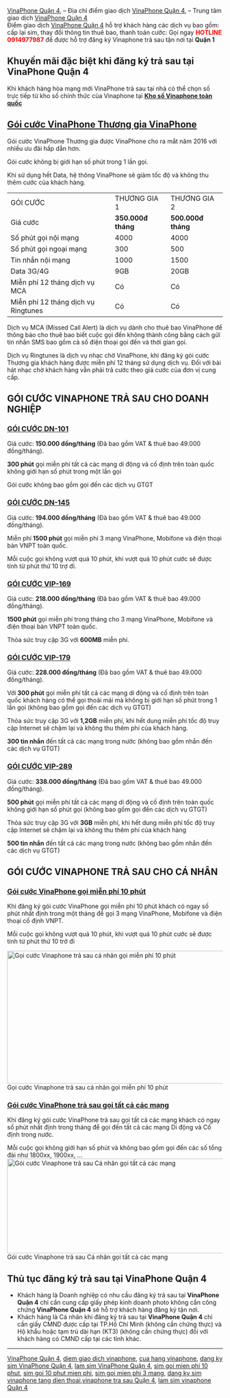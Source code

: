<a href="http://www.vinaphonetphcm.net/2016/09/vinaphone-quan-4-trung-tam-vinaphone.html">VinaPhone Quận 4</a>, – Địa chỉ điểm giao dịch <a href="http://vinaphone-vnpt.com/cskh/cua-hang-diem-giao-dich-vinaphone-quan-4.html">VinaPhone Quận 4</a>, – Trung tâm giao dịch <a href="http://www.vinaphonetphcm.net/2016/09/vinaphone-quan-4-trung-tam-vinaphone.html">VinaPhone Quận 4</a></br>
Điểm giao dịch <a href="http://vinaphone-vnpt.com/cskh/cua-hang-diem-giao-dich-vinaphone-quan-4.html">VinaPhone Quận 4</a> hỗ trợ khách hàng các dịch vụ bao gồm: cấp lại sim, thay đổi thông tin thuê bao, thanh toán cước:
Gọi ngay <span style="color: #ff0000;"><strong>HOTLINE 0914977987</strong></span> để được hỗ trợ đăng ký Vinaphone trả sau tận nơi tại <strong>Quận 1</strong>
<h2 class="pos-title">Khuyến mãi đặc biệt khi đăng ký trả sau tại VinaPhone Quận 4</h2>
<p class="pos-title">Khi khách hàng hòa mạng mới VinaPhone trả sau tại nhà có thể chọn số trực tiếp từ kho số chính thức của Vinaphone tại <strong><a href="http://vinaphone-vnpt.com/chon-so-vinaphone">Kho số Vinaphone toàn quốc</a></strong></p>
<h2><a href="http://vinaphone-vnpt.com/vinaphone-ca-nhan/goi-cuoc-thuong-gia-moi-danh-cho-khach-hang-ca-nhan-2016.html">Gói cước VinaPhone Thương gia VinaPhone</a></h2>
Gói cước VinaPhone Thương gia được VinaPhone cho ra mắt năm 2016 với nhiều ưu đãi hấp dẫn hơn.

Gói cước không bị giới hạn số phút trong 1 lần gọi.

Khi sử dụng hết Data, hệ thông VinaPhone sẽ giảm tốc độ và không thu thêm cước của khách hàng.
<table>
<tbody>
<tr>
<td>GÓI CƯỚC</td>
<td>THƯƠNG GIA 1</td>
<td>THƯƠNG GIA 2</td>
</tr>
<tr>
<td>Giá cước</td>
<td><strong>350.000đ</strong>
<strong> tháng</strong></td>
<td><strong>500.000đ</strong>
<strong> tháng</strong></td>
</tr>
<tr>
<td>Số phút gọi nội mạng</td>
<td>4000</td>
<td>4000</td>
</tr>
<tr>
<td>Số phút gọi ngoại mạng</td>
<td>300</td>
<td>500</td>
</tr>
<tr>
<td>Tin nhắn nội mạng</td>
<td>1000</td>
<td>1500</td>
</tr>
<tr>
<td>Data 3G/4G</td>
<td>9GB</td>
<td>20GB</td>
</tr>
<tr>
<td>Miễn phí 12 tháng dịch vụ MCA</td>
<td>Có</td>
<td>Có</td>
</tr>
<tr>
<td>Miễn phí 12 tháng dịch vụ Ringtunes</td>
<td>Có</td>
<td>Có</td>
</tr>
</tbody>
</table>
Dịch vụ MCA (Missed Call Alert) là dịch vụ dành cho thuê bao VinaPhone để thông báo cho thuê bao biết cuộc gọi đến không thành công bằng cách gửi tin nhắn SMS bao gồm cả số điện thoại gọi đến và thời gian gọi.

Dịch vụ Ringtunes là dịch vụ nhạc chờ VinaPhone, khi đăng ký gói cước Thương gia khách hàng được miễn phí 12 tháng sử dụng dịch vụ. Đối với bài hát nhạc chờ khách hàng vẫn phải trả cước theo giá cước của đơn vị cung cấp.
<h2>GÓI CƯỚC VINAPHONE TRẢ SAU CHO DOANH NGHIỆP</h2>
<h3><a href="http://vinaphone-vnpt.com/vinaphone-doanh-nghiep/dn-101-goi-cuoc-vinaphone-tat-ca-cac-mang.html" target="_blank">GÓI CƯỚC DN-101</a></h3>
Giá cước: <strong>150.000 đồng/tháng</strong> (Đã bao gồm VAT &amp; thuê bao 49.000 đồng/tháng).

<strong>300 phút</strong> gọi miễn phí tất cả các mạng di động và cố định trên toàn quốc không giới hạn số phút trong một lần gọi

Gói cước không bao gồm gọi đến các dịch vụ GTGT
<h3><a href="http://vinaphone-vnpt.com/vinaphone-doanh-nghiep/dn-145-goi-cuoc-vinaphone-goi-mien-phi-10-phut-cho-doanh-nghiep.html" target="_blank">GÓI CƯỚC DN-145</a></h3>
Giá cước: <strong>194.000 đồng/tháng</strong> (Đã bao gồm VAT &amp; thuê bao 49.000 đồng/tháng).

Miễn phí<strong> 1500 phút</strong> gọi miễn phí 3 mạng VinaPhone, Mobifone và điện thoại bàn VNPT toàn quốc.

Mỗi cuộc gọi không vượt quá 10 phút, khi vượt quá 10 phút cước sẽ được tính từ phút thứ 10 trợ đi.
<h3><strong><a href="http://vinaphone-vnpt.com/vinaphone-doanh-nghiep/vip-169-goi-cuoc-vinaphone-goi-mien-phi-10-phut-cho-doanh-nghiep.html">GÓI CƯỚC VIP-169</a></strong></h3>
Giá cước: <strong>218.000 đồng/tháng</strong> (Đã bao gồm VAT &amp; thuê bao 49.000 đồng/tháng).

<strong>1500 phút</strong> gọi miễn phí trong tháng cho 3 mạng VinaPhone, Mobifone và điện thoại bàn VNPT toàn quốc.

Thỏa sức truy cập 3G với <strong>600MB</strong> miễn phí.
<h3><a href="http://vinaphone-vnpt.com/vinaphone-doanh-nghiep/vip-179-goi-cuoc-vinaphone-tra-sau-goi-tat-ca-cac-mang.html" target="_blank">GÓI CƯỚC VIP-179</a></h3>
Giá cước: <strong>228.000 đồng/tháng</strong> (Đã bao gồm VAT &amp; thuê bao 49.000 đồng/tháng).

Với<strong> 300 phút</strong> gọi miễn phí tất cả các mạng di động và cố định trên toàn quốc khách hàng có thể gọi thoải mái mà không bị giới hạn số phút trong 1 lần gọi (không bao gồm gọi đến các dịch vụ GTGT)

Thỏa sức truy cập 3G với <strong>1,2GB</strong> miễn phí, khi hết dung miễn phí tốc độ truy cập Internet sẽ chậm lại và không thu thêm phí của khách hàng.

<strong>300 tin nhắn</strong> đến tất cả các mạng trong nước (không bao gồm nhắn đến các dịch vụ GTGT)
<h3><a href="http://vinaphone-vnpt.com/vinaphone-doanh-nghiep/vip-289-goi-cuoc-vinaphone-tra-sau-goi-tat-ca-cac-mang-moi-2015.html" target="_blank">GÓI CƯỚC VIP-289</a></h3>
Giá cước: <strong>338.000 đồng/tháng</strong> (Đã bao gồm VAT &amp; thuê bao 49.000 đồng/tháng).

<strong>500 phút</strong> gọi miễn phí tất cả các mạng di động và cố định trên toàn quốc không giới hạn số phút gọi (không bao gồm gọi đến các dịch vụ GTGT)

Thỏa sức truy cập 3G với <strong>3GB</strong> miễn phí, khi hết dung miễn phí tốc độ truy cập Internet sẽ chậm lại và không thu thêm phí của khách hàng

<strong>500 tin nhắn</strong> đến tất cả các mạng trong nước (không bao gồm nhắn đến các dịch vụ GTGT)
<h2>GÓI CƯỚC VINAPHONE TRẢ SAU CHO CÁ NHÂN</h2>
<h3><strong> <a href="http://vinaphone-vnpt.com/vinaphone-doanh-nghiep/goi-cuoc-vinaphone-mien-phi-10-phut.html">Gói cước VinaPhone gọi miễn phí 10 phút</strong></a> </h3>
Khi đăng ký gói cước VinaPhone gọi miễn phí 10 phút khách có ngay số phút nhất định trong một tháng để gọi 3 mạng VinaPhone, Mobifone và điện thoại cố định VNPT.

Mỗi cuộc gọi không vượt quá 10 phút, khi vượt quá 10 phút cước sẽ được tính từ phút thứ 10 trở đi

<a href="http://vinaphone-vnpt.com/uploads/2015/06/goi-cuoc-vinaphone-ca-nhan-goi-10-phut.png"><img class="wp-image-1034 size-full" src="http://vinaphone-vnpt.com/uploads/2015/06/goi-cuoc-vinaphone-ca-nhan-goi-10-phut.png" alt="Gọi cước Vinaphone trả sau cá nhân gọi miễn phí 10 phút" width="600" height="310" /></a> Gọi cước Vinaphone trả sau cá nhân gọi miễn phí 10 phút
<h3><strong> <a href="http://vinaphone-vnpt.com/vinaphone-doanh-nghiep/vinaphone-tra-sau-goi-tat-ca-cac-mang.html">Gói cước VinaPhone trả sau gọi tất cả các mạng</a></strong></h3>
Khi đăng ký gói cước VinaPhone trả sau gọi tất cả các mạng khách có ngay số phút nhất định trong tháng để gọi đến tất cả các mạng Di động và Cố định trong nước.

Mỗi cuộc gọi không giới hạn số phút và không bao gồm gọi đến các số tổng đài như 1800xx, 1900xx, …
<a href="http://vinaphone-vnpt.com/uploads/2015/06/vinaphone-goi-tat-ca-cac-mang-ca-nhan.png"><img class="wp-image-1035 size-full" src="http://vinaphone-vnpt.com/uploads/2015/06/vinaphone-goi-tat-ca-cac-mang-ca-nhan.png" sizes="(max-width: 600px) 100vw, 600px" srcset="http://vinaphone-vnpt.com/uploads/2015/06/vinaphone-goi-tat-ca-cac-mang-ca-nhan-300x111.png 300w, http://vinaphone-vnpt.com/uploads/2015/06/vinaphone-goi-tat-ca-cac-mang-ca-nhan.png 600w" alt="Gói cước Vinaphone trả sau Cá nhân gọi tất cả các mạng" width="600" height="221" /></a> Gói cước Vinaphone trả sau Cá nhân gọi tất cả các mạng
<h2>Thủ tục đăng ký trả sau tại VinaPhone Quận 4</h2>
<ul>
 	<li>Khách hàng là Doanh nghiệp có nhu cầu đăng ký trả sau tại <strong>VinaPhone Quận 4</strong> chỉ cần cung cấp giấy phép kinh doanh photo không cần công chứng<strong> VinaPhone Quận 4</strong> sẽ hỗ trợ khách hàng đăng ký tận nơi.</li>
 	<li>Khách hàng là Cá nhân khi đăng ký trả sau tại <strong>VinaPhone Quận 4</strong> chỉ cần giấy CMND được cấp tại TP.Hồ Chí Minh (không cần chứng thực) và Hộ khẩu hoặc tạm trú dài hạn (KT3) (không cần chứng thực) đối với khách hàng có CMND cấp tại các tỉnh khác.</li>
</ul>
<hr />
<a href="http://www.vinaphonetphcm.net/2016/09/vinaphone-quan-4-trung-tam-vinaphone.html">VinaPhone Quận 4</a>, <a href="http://vinaphone-vnpt.com/cskh/cua-hang-diem-giao-dich-vinaphone-quan-4.html">diem giao dich vinaphone</a>, <a href="http://vinaphone-vnpt.com/cskh/cua-hang-diem-giao-dich-vinaphone-quan-4.html">cua hang vinaphone</a>, <a href="http://vinaphone-vnpt.com/cskh/cua-hang-diem-giao-dich-vinaphone-quan-4.html">dang ky sim VinaPhone Quận 4</a>, <a href="http://vinaphone-vnpt.com/cskh/cua-hang-diem-giao-dich-vinaphone-quan-4.html">lam sim VinaPhone Quận 4</a>, <a href="http://vinaphone-vnpt.com/cskh/cua-hang-diem-giao-dich-vinaphone-quan-4.html">sim goi mien phi 10 phut</a>, <a href="http://vinaphone-vnpt.com/cskh/cua-hang-diem-giao-dich-vinaphone-quan-4.html">sim goi 10 phut mien phi</a>, <a href="http://vinaphone-vnpt.com/cskh/cua-hang-diem-giao-dich-vinaphone-quan-4.html">sim goi mien phi 3 mang</a>, <a href="http://vinaphone-vnpt.com/cskh/cua-hang-diem-giao-dich-vinaphone-quan-4.html">dang ky sim vinaphone tang dien thoai</a>,<a href="http://vinaphone-vnpt.com/cskh/cua-hang-diem-giao-dich-vinaphone-quan-4.html">vinaphone tra sau Quận 4</a>, <a href="http://vinaphone-vnpt.com/cskh/cua-hang-diem-giao-dich-vinaphone-quan-4.html">lam sim vinaphone Quận 4</a>

